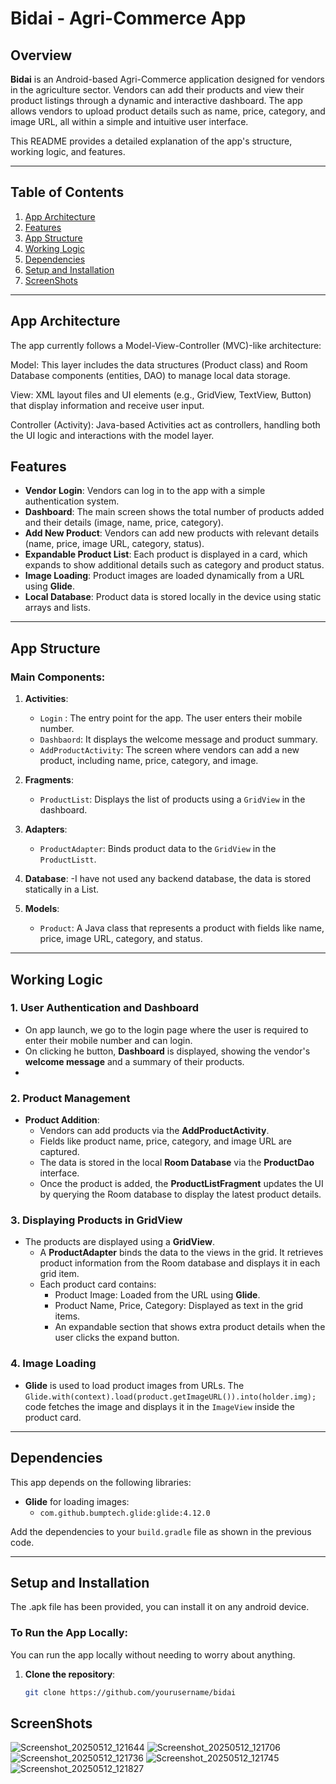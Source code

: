 # **Bidai - Agri-Commerce App**

## Overview

**Bidai** is an Android-based Agri-Commerce application designed for vendors in the agriculture sector. Vendors can add their products and view their product listings through a dynamic and interactive dashboard. The app allows vendors to upload product details such as name, price, category, and image URL, all within a simple and intuitive user interface.

This README provides a detailed explanation of the app's structure, working logic, and features.

---

## **Table of Contents**
1. [App Architecture](#app-architecture)
2. [Features](#features)
3. [App Structure](#app-structure)
4. [Working Logic](#working-logic)
5. [Dependencies](#dependencies)
6. [Setup and Installation](#setup-and-installation)
7. [ScreenShots](#screenshots)

---
## **App Architecture**

The app currently follows a Model-View-Controller (MVC)-like architecture:

Model: This layer includes the data structures (Product class) and Room Database components (entities, DAO) to manage local data storage.

View: XML layout files and UI elements (e.g., GridView, TextView, Button) that display information and receive user input.

Controller (Activity): Java-based Activities act as controllers, handling both the UI logic and interactions with the model layer.

## **Features**

- **Vendor Login**: Vendors can log in to the app with a simple authentication system.
- **Dashboard**: The main screen shows the total number of products added and their details (image, name, price, category).
- **Add New Product**: Vendors can add new products with relevant details (name, price, image URL, category, status).
- **Expandable Product List**: Each product is displayed in a card, which expands to show additional details such as category and product status.
- **Image Loading**: Product images are loaded dynamically from a URL using **Glide**.
- **Local Database**: Product data is stored locally in the device using static arrays and lists.

---

## **App Structure**

### **Main Components:**

1. **Activities**:
   - `Login` : The entry point for the app. The user enters their mobile number.
   - `Dashbaord`:  It displays the welcome message and product summary.
   - `AddProductActivity`: The screen where vendors can add a new product, including name, price, category, and image.
   
3. **Fragments**:
   - `ProductList`: Displays the list of products using a `GridView` in the dashboard.

4. **Adapters**:
   - `ProductAdapter`: Binds product data to the `GridView` in the `ProductListt`.

5. **Database**:
   -I have not used any backend database, the data is stored statically in a List.

6. **Models**:
   - `Product`: A Java class that represents a product with fields like name, price, image URL, category, and status.

---

## **Working Logic**

### **1. User Authentication and Dashboard**
- On app launch, we go to the login page where the user is required to enter their mobile number and can login.
- On clicking he button, **Dashboard** is displayed, showing the vendor's **welcome message** and a summary of their products.
- 
### **2. Product Management**
- **Product Addition**:
  - Vendors can add products via the **AddProductActivity**.
  - Fields like product name, price, category, and image URL are captured.
  - The data is stored in the local **Room Database** via the **ProductDao** interface.
  - Once the product is added, the **ProductListFragment** updates the UI by querying the Room database to display the latest product details.

### **3. Displaying Products in GridView**
- The products are displayed using a **GridView**.
  - A **ProductAdapter** binds the data to the views in the grid. It retrieves product information from the Room database and displays it in each grid item.
  - Each product card contains:
    - Product Image: Loaded from the URL using **Glide**.
    - Product Name, Price, Category: Displayed as text in the grid items.
    - An expandable section that shows extra product details when the user clicks the expand button.

### **4. Image Loading**
- **Glide** is used to load product images from URLs. The `Glide.with(context).load(product.getImageURL()).into(holder.img);` code fetches the image and displays it in the `ImageView` inside the product card.

---

## **Dependencies**

This app depends on the following libraries:
- **Glide** for loading images:
  - `com.github.bumptech.glide:glide:4.12.0`
  
Add the dependencies to your `build.gradle` file as shown in the previous code.

---

## **Setup and Installation**
The .apk file has been provided, you can install it on any android device.

### **To Run the App Locally:**
You can run the app locally without needing to worry about anything.

1. **Clone the repository**:
   ```bash
   git clone https://github.com/yourusername/bidai

## **ScreenShots**
![Screenshot_20250512_121644](https://github.com/user-attachments/assets/902262f8-6bb0-4e02-8243-c72015dd12e2)
![Screenshot_20250512_121706](https://github.com/user-attachments/assets/3188aa07-453d-4b50-90b7-5b37660966dd)
![Screenshot_20250512_121736](https://github.com/user-attachments/assets/442c672f-8a2c-42a6-a0de-2ddc0c4fd1c1)
![Screenshot_20250512_121745](https://github.com/user-attachments/assets/e3efa1f7-7036-4d70-bb4c-2775cd12a463)
![Screenshot_20250512_121827](https://github.com/user-attachments/assets/f62fbbf8-498a-442d-83e7-6bebf41e799c)








